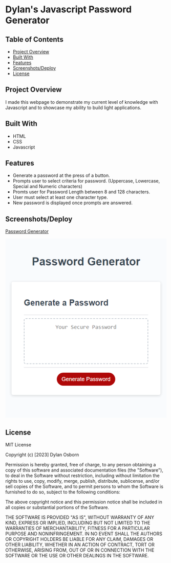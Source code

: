 # Dylan's Javascript Password Generator

## Table of Contents

- [Project Overview](#project-overview)
- [Built With](#built-with)
- [Features](#features)
- [Screenshots/Deploy](#screenshotsdeploy)
- [License](#license)


## Project Overview

I made this webpage to demonstrate my current level of knowledge with Javascript and to showcase my ability to build light applications. 

## Built With

- HTML
- CSS
- Javascript

## Features

- Generate a password at the press of a button.
- Prompts user to select criteria for password. (Uppercase, Lowercase, Special and Numeric characters)
- Promts user for Password Length between 8 and 128 characters. 
- User must select at least one character type.
- New password is displayed once prompts are answered.

## Screenshots/Deploy

 [Password Generator](https://dylanozzy.github.io/Password-Generator/)

 ![Password Generator](assets/images/passgen1.png)



## License

MIT License

Copyright (c) [2023] Dylan Osborn

Permission is hereby granted, free of charge, to any person obtaining a copy
of this software and associated documentation files (the "Software"), to deal
in the Software without restriction, including without limitation the rights
to use, copy, modify, merge, publish, distribute, sublicense, and/or sell
copies of the Software, and to permit persons to whom the Software is
furnished to do so, subject to the following conditions:

The above copyright notice and this permission notice shall be included in all
copies or substantial portions of the Software.

THE SOFTWARE IS PROVIDED "AS IS", WITHOUT WARRANTY OF ANY KIND, EXPRESS OR
IMPLIED, INCLUDING BUT NOT LIMITED TO THE WARRANTIES OF MERCHANTABILITY,
FITNESS FOR A PARTICULAR PURPOSE AND NONINFRINGEMENT. IN NO EVENT SHALL THE
AUTHORS OR COPYRIGHT HOLDERS BE LIABLE FOR ANY CLAIM, DAMAGES OR OTHER
LIABILITY, WHETHER IN AN ACTION OF CONTRACT, TORT OR OTHERWISE, ARISING FROM,
OUT OF OR IN CONNECTION WITH THE SOFTWARE OR THE USE OR OTHER DEALINGS IN THE
SOFTWARE.
